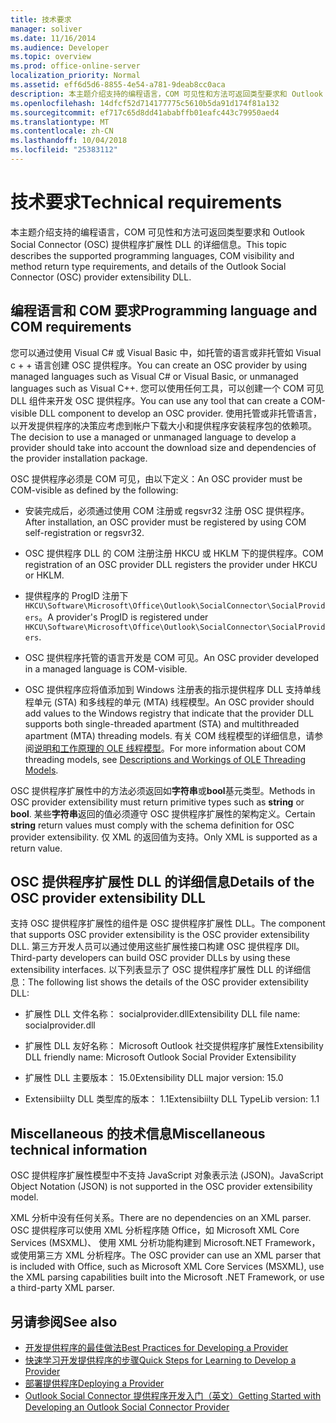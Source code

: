 ```yaml
---
title: 技术要求
manager: soliver
ms.date: 11/16/2014
ms.audience: Developer
ms.topic: overview
ms.prod: office-online-server
localization_priority: Normal
ms.assetid: eff6d5d6-8855-4e54-a781-9deab8cc0aca
description: 本主题介绍支持的编程语言，COM 可见性和方法可返回类型要求和 Outlook Social Connector (OSC) 提供程序扩展性 DLL 的详细信息。
ms.openlocfilehash: 14dfcf52d714177775c5610b5da91d174f81a132
ms.sourcegitcommit: ef717c65d8dd41ababffb01eafc443c79950aed4
ms.translationtype: MT
ms.contentlocale: zh-CN
ms.lasthandoff: 10/04/2018
ms.locfileid: "25383112"
---
```

# <a name="technical-requirements"></a><span data-ttu-id="3e8e4-103">技术要求</span><span class="sxs-lookup"><span data-stu-id="3e8e4-103">Technical requirements</span></span>

<span data-ttu-id="3e8e4-104">本主题介绍支持的编程语言，COM 可见性和方法可返回类型要求和 Outlook Social Connector (OSC) 提供程序扩展性 DLL 的详细信息。</span><span class="sxs-lookup"><span data-stu-id="3e8e4-104">This topic describes the supported programming languages, COM visibility and method return type requirements, and details of the Outlook Social Connector (OSC) provider extensibility DLL.</span></span> 
  
## <a name="programming-language-and-com-requirements"></a><span data-ttu-id="3e8e4-105">编程语言和 COM 要求</span><span class="sxs-lookup"><span data-stu-id="3e8e4-105">Programming language and COM requirements</span></span>

<span data-ttu-id="3e8e4-106">您可以通过使用 Visual C# 或 Visual Basic 中，如托管的语言或非托管如 Visual c + + 语言创建 OSC 提供程序。</span><span class="sxs-lookup"><span data-stu-id="3e8e4-106">You can create an OSC provider by using managed languages such as Visual C# or Visual Basic, or unmanaged languages such as Visual C++.</span></span> <span data-ttu-id="3e8e4-107">您可以使用任何工具，可以创建一个 COM 可见 DLL 组件来开发 OSC 提供程序。</span><span class="sxs-lookup"><span data-stu-id="3e8e4-107">You can use any tool that can create a COM-visible DLL component to develop an OSC provider.</span></span> <span data-ttu-id="3e8e4-108">使用托管或非托管语言，以开发提供程序的决策应考虑到帐户下载大小和提供程序安装程序包的依赖项。</span><span class="sxs-lookup"><span data-stu-id="3e8e4-108">The decision to use a managed or unmanaged language to develop a provider should take into account the download size and dependencies of the provider installation package.</span></span>
  
<span data-ttu-id="3e8e4-109">OSC 提供程序必须是 COM 可见，由以下定义：</span><span class="sxs-lookup"><span data-stu-id="3e8e4-109">An OSC provider must be COM-visible as defined by the following:</span></span>
  
- <span data-ttu-id="3e8e4-110">安装完成后，必须通过使用 COM 注册或 regsvr32 注册 OSC 提供程序。</span><span class="sxs-lookup"><span data-stu-id="3e8e4-110">After installation, an OSC provider must be registered by using COM self-registration or regsvr32.</span></span>
    
- <span data-ttu-id="3e8e4-111">OSC 提供程序 DLL 的 COM 注册注册 HKCU 或 HKLM 下的提供程序。</span><span class="sxs-lookup"><span data-stu-id="3e8e4-111">COM registration of an OSC provider DLL registers the provider under HKCU or HKLM.</span></span> 
    
- <span data-ttu-id="3e8e4-112">提供程序的 ProgID 注册下`HKCU\Software\Microsoft\Office\Outlook\SocialConnector\SocialProviders`。</span><span class="sxs-lookup"><span data-stu-id="3e8e4-112">A provider's ProgID is registered under  `HKCU\Software\Microsoft\Office\Outlook\SocialConnector\SocialProviders`.</span></span>
    
- <span data-ttu-id="3e8e4-113">OSC 提供程序托管的语言开发是 COM 可见。</span><span class="sxs-lookup"><span data-stu-id="3e8e4-113">An OSC provider developed in a managed language is COM-visible.</span></span>
    
- <span data-ttu-id="3e8e4-114">OSC 提供程序应将值添加到 Windows 注册表的指示提供程序 DLL 支持单线程单元 (STA) 和多线程的单元 (MTA) 线程模型。</span><span class="sxs-lookup"><span data-stu-id="3e8e4-114">An OSC provider should add values to the Windows registry that indicate that the provider DLL supports both single-threaded apartment (STA) and multithreaded apartment (MTA) threading models.</span></span> <span data-ttu-id="3e8e4-115">有关 COM 线程模型的详细信息，请参阅[说明和工作原理的 OLE 线程模型](https://support.microsoft.com/kb/150777)。</span><span class="sxs-lookup"><span data-stu-id="3e8e4-115">For more information about COM threading models, see [Descriptions and Workings of OLE Threading Models](https://support.microsoft.com/kb/150777).</span></span>
    
<span data-ttu-id="3e8e4-116">OSC 提供程序扩展性中的方法必须返回如**字符串**或**bool**基元类型。</span><span class="sxs-lookup"><span data-stu-id="3e8e4-116">Methods in OSC provider extensibility must return primitive types such as **string** or **bool**.</span></span> <span data-ttu-id="3e8e4-117">某些**字符串**返回的值必须遵守 OSC 提供程序扩展性的架构定义。</span><span class="sxs-lookup"><span data-stu-id="3e8e4-117">Certain **string** return values must comply with the schema definition for OSC provider extensibility.</span></span> <span data-ttu-id="3e8e4-118">仅 XML 的返回值为支持。</span><span class="sxs-lookup"><span data-stu-id="3e8e4-118">Only XML is supported as a return value.</span></span> 
  
## <a name="details-of-the-osc-provider-extensibility-dll"></a><span data-ttu-id="3e8e4-119">OSC 提供程序扩展性 DLL 的详细信息</span><span class="sxs-lookup"><span data-stu-id="3e8e4-119">Details of the OSC provider extensibility DLL</span></span>

<span data-ttu-id="3e8e4-120">支持 OSC 提供程序扩展性的组件是 OSC 提供程序扩展性 DLL。</span><span class="sxs-lookup"><span data-stu-id="3e8e4-120">The component that supports OSC provider extensibility is the OSC provider extensibility DLL.</span></span> <span data-ttu-id="3e8e4-121">第三方开发人员可以通过使用这些扩展性接口构建 OSC 提供程序 Dll。</span><span class="sxs-lookup"><span data-stu-id="3e8e4-121">Third-party developers can build OSC provider DLLs by using these extensibility interfaces.</span></span> <span data-ttu-id="3e8e4-122">以下列表显示了 OSC 提供程序扩展性 DLL 的详细信息：</span><span class="sxs-lookup"><span data-stu-id="3e8e4-122">The following list shows the details of the OSC provider extensibility DLL:</span></span>
  
- <span data-ttu-id="3e8e4-123">扩展性 DLL 文件名称： socialprovider.dll</span><span class="sxs-lookup"><span data-stu-id="3e8e4-123">Extensibility DLL file name: socialprovider.dll</span></span>
    
- <span data-ttu-id="3e8e4-124">扩展性 DLL 友好名称： Microsoft Outlook 社交提供程序扩展性</span><span class="sxs-lookup"><span data-stu-id="3e8e4-124">Extensibility DLL friendly name: Microsoft Outlook Social Provider Extensibility</span></span>
    
- <span data-ttu-id="3e8e4-125">扩展性 DLL 主要版本： 15.0</span><span class="sxs-lookup"><span data-stu-id="3e8e4-125">Extensibility DLL major version: 15.0</span></span>
    
- <span data-ttu-id="3e8e4-126">Extensibiilty DLL 类型库的版本： 1.1</span><span class="sxs-lookup"><span data-stu-id="3e8e4-126">Extensibiilty DLL TypeLib version: 1.1</span></span>
    
## <a name="miscellaneous-technical-information"></a><span data-ttu-id="3e8e4-127">Miscellaneous 的技术信息</span><span class="sxs-lookup"><span data-stu-id="3e8e4-127">Miscellaneous technical information</span></span>

<span data-ttu-id="3e8e4-128">OSC 提供程序扩展性模型中不支持 JavaScript 对象表示法 (JSON)。</span><span class="sxs-lookup"><span data-stu-id="3e8e4-128">JavaScript Object Notation (JSON) is not supported in the OSC provider extensibility model.</span></span>
  
<span data-ttu-id="3e8e4-129">XML 分析中没有任何关系。</span><span class="sxs-lookup"><span data-stu-id="3e8e4-129">There are no dependencies on an XML parser.</span></span> <span data-ttu-id="3e8e4-130">OSC 提供程序可以使用 XML 分析程序随 Office，如 Microsoft XML Core Services (MSXML)、 使用 XML 分析功能构建到 Microsoft.NET Framework，或使用第三方 XML 分析程序。</span><span class="sxs-lookup"><span data-stu-id="3e8e4-130">The OSC provider can use an XML parser that is included with Office, such as Microsoft XML Core Services (MSXML), use the XML parsing capabilities built into the Microsoft .NET Framework, or use a third-party XML parser.</span></span> 
  
## <a name="see-also"></a><span data-ttu-id="3e8e4-131">另请参阅</span><span class="sxs-lookup"><span data-stu-id="3e8e4-131">See also</span></span>

- [<span data-ttu-id="3e8e4-132">开发提供程序的最佳做法</span><span class="sxs-lookup"><span data-stu-id="3e8e4-132">Best Practices for Developing a Provider</span></span>](best-practices-for-developing-a-provider.md)  
- [<span data-ttu-id="3e8e4-133">快速学习开发提供程序的步骤</span><span class="sxs-lookup"><span data-stu-id="3e8e4-133">Quick Steps for Learning to Develop a Provider</span></span>](quick-steps-for-learning-to-develop-a-provider.md)
- [<span data-ttu-id="3e8e4-134">部署提供程序</span><span class="sxs-lookup"><span data-stu-id="3e8e4-134">Deploying a Provider</span></span>](deploying-a-provider.md)  
- [<span data-ttu-id="3e8e4-135">Outlook Social Connector 提供程序开发入门（英文）</span><span class="sxs-lookup"><span data-stu-id="3e8e4-135">Getting Started with Developing an Outlook Social Connector Provider</span></span>](getting-started-with-developing-an-outlook-social-connector-provider.md)

